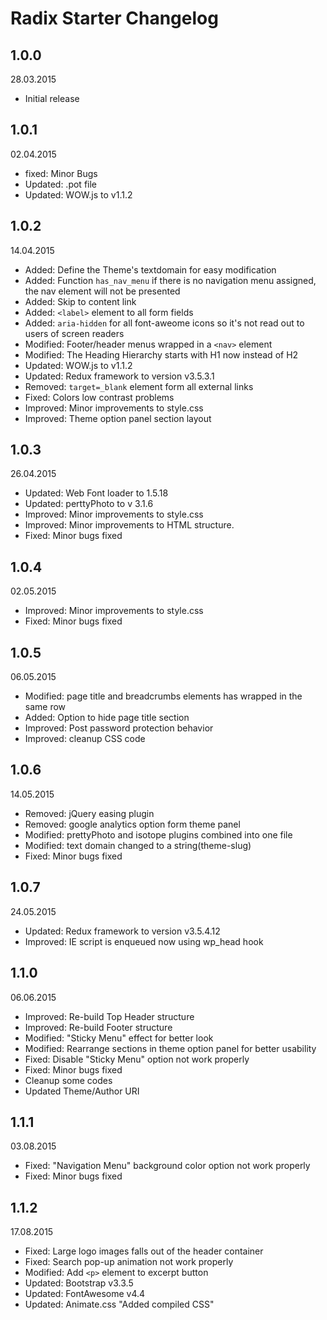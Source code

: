 # Radix Starter Changelog

## 1.0.0
28.03.2015

* Initial release

## 1.0.1
02.04.2015

* fixed: Minor Bugs 
* Updated: .pot file
* Updated: WOW.js to v1.1.2

## 1.0.2
14.04.2015

* Added: Define the Theme's textdomain for easy modification
* Added: Function `has_nav_menu` if there is no navigation menu assigned, the nav element will not be presented
* Added: Skip to content link
* Added: `<label>` element to all form fields
* Added: `aria-hidden` for all font-aweome icons so it's not read out to users of screen readers
* Modified: Footer/header menus wrapped in a `<nav>` element
* Modified: The Heading Hierarchy starts with H1 now instead of H2
* Updated: WOW.js to v1.1.2
* Updated: Redux framework to version v3.5.3.1
* Removed: `target=_blank` element form all external links
* Fixed: Colors low contrast problems
* Improved: Minor improvements to style.css
* Improved: Theme option panel section layout

## 1.0.3
26.04.2015

* Updated: Web Font loader to 1.5.18
* Updated: perttyPhoto to v 3.1.6
* Improved: Minor improvements to style.css
* Improved: Minor improvements to HTML structure.
* Fixed: Minor bugs fixed

## 1.0.4
02.05.2015

* Improved: Minor improvements to style.css
* Fixed: Minor bugs fixed

## 1.0.5
06.05.2015

* Modified: page title and breadcrumbs elements has wrapped in the same row
* Added: Option to hide page title section
* Improved: Post password protection behavior 
* Improved: cleanup CSS code

## 1.0.6
14.05.2015

* Removed: jQuery easing plugin
* Removed: google analytics option form theme panel
* Modified: prettyPhoto and isotope plugins combined into one file
* Modified: text domain changed to a string(theme-slug)
* Fixed: Minor bugs fixed

## 1.0.7
24.05.2015

* Updated: Redux framework to version v3.5.4.12
* Improved: IE script is enqueued now using wp_head hook

## 1.1.0
06.06.2015

* Improved: Re-build Top Header structure 
* Improved: Re-build Footer structure
* Modified: "Sticky Menu" effect for better look
* Modified: Rearrange sections in theme option panel for better usability
* Fixed: Disable "Sticky Menu" option not work properly
* Fixed: Minor bugs fixed
* Cleanup some codes
* Updated Theme/Author URI

## 1.1.1
03.08.2015

* Fixed: "Navigation Menu" background color option not work properly
* Fixed: Minor bugs fixed

## 1.1.2
17.08.2015

* Fixed: Large logo images falls out of the header container
* Fixed: Search pop-up animation not work properly 
* Modified: Add `<p>` element to excerpt button
* Updated: Bootstrap v3.3.5
* Updated: FontAwesome v4.4
* Updated: Animate.css "Added compiled CSS"